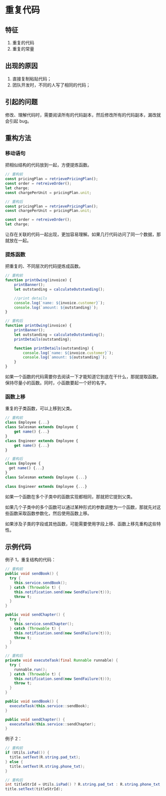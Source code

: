 # 重复代码

## 特征

1. 重复的代码
2. 重复的常量

## 出现的原因

1. 直接复制粘贴代码；
2. 团队开发时，不同的人写了相同的代码；

## 引起的问题

修改、理解代码时，需要阅读所有的代码副本，然后修改所有的代码副本，漏改就会引起 bug。

## 重构方法

### 移动语句

把相似结构的代码放到一起，方便提炼函数。

```javascript
// 重构前
const pricingPlan = retrievePricingPlan(); 
const order = retreiveOrder();
let charge;
const chargePerUnit = pricingPlan.unit;

// 重构后
const pricingPlan = retrievePricingPlan(); 
const chargePerUnit = pricingPlan.unit; 

const order = retreiveOrder();
let charge;
```

让存在关联的代码一起出现，更加容易理解。如果几行代码访问了同一个数据，那就放在一起。

### 提炼函数

把重复的、不同层次的代码提炼成函数。

```JavaScript
// 重构前
function printOwing(invoice) {
	printBanner();　
	let outstanding = calculateOutstanding();　

	//print details　
	console.log(`name: ${invoice.customer}`);
	console.log(`amount: ${outstanding}`);
}

// 重构后
function printOwing(invoice) {
	printBanner();　
	let outstanding = calculateOutstanding();
	printDetails(outstanding);　

	function printDetails(outstanding) {　　
		console.log(`name: ${invoice.customer}`);　
		console.log(`amount: ${outstanding}`);　
	}
}
```

如果一个函数的代码需要你去阅读一下才能知道它到底在干什么，那就提取函数。保持尽量小的函数。同时，小函数要起一个好的名字。

### 函数上移

重复的子类函数，可以上移到父类。

```javascript
// 重构前
class Employee {...}
class Salesman extends Employee { 　
	get name() {...}
}
class Engineer extends Employee { 　
	get name() {...}
}

// 重构后
class Employee { 
　get name() {...}
}
class Salesman extends Employee {...}
 
class Engineer extends Employee {...}
```

如果一个函数在多个子类中的函数实现都相同，那就把它提到父类。

如果几个子类中的多个函数可以通过某种形式的参数调整为一个函数，那就先对这些函数采取函数参数化，然后使用函数上移。

如果涉及子类的字段或其他函数，可能需要使用字段上移、函数上移先重构这些特性。

## 示例代码

例子 1，重复结构的代码：

```java
// 重构前
public void sendBook() {
  try {
    this.service.sendBook();
  } catch (Throwable t) {
    this.notification.send(new SendFailure(t)));
    throw t;
  }
}

public void sendChapter() {
  try {
    this.service.sendChapter();
  } catch (Throwable t) {
    this.notification.send(new SendFailure(t)));
    throw t;
  }
}

// 重构后
private void executeTask(final Runnable runnable) {
  try {
    runnable.run();
  } catch (Throwable t) {
    this.notification.send(new SendFailure(t)));
    throw t;
  }
}

public void sendBook() {
  executeTask(this.service::sendBook);
}

public void sendChapter() {
  executeTask(this.service::sendChapter);
}
```

例子 2：
```java
// 重构前
if (Utils.isPad()) {
  title.setText(R.string.pad_txt);
} else {
  title.setText(R.string.phone_txt);
}

// 重构后
int titleStrId = Utils.isPad() ? R.string.pad_txt : R.string.phone_txt;
title.setText(titleStrId);
```